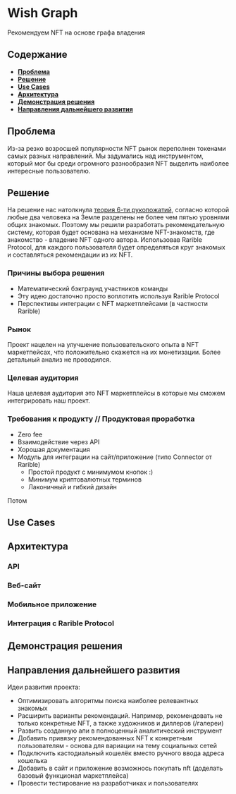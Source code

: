 Wish Graph
===
Рекомендуем NFT на основе графа владения

Содержание
---
+ [**Проблема**](#проблема)  
+ [**Решение**](#решение)
+ [**Use Cases**](#use-cases)  
+ [**Архитектура**](#архитектура)  
+ [**Демонстрация решения**](#демонстрация-решения)
+ [**Направления дальнейшего развития**](#направления-дальнейшего-развития)  

Проблема
---
Из-за резко возросшей популярности NFT рынок переполнен токенами самых разных направлений. Мы задумались над инструментом, который мог бы среди огромного разнообразия NFT выделить наиболее интересные пользователю.  

Решение
---

На решение нас натолкнула [теория 6-ти рукопожатий](https://ru.wikipedia.org/wiki/Теория_шести_рукопожатий), согласно которой любые два человека на Земле разделены не более чем пятью уровнями общих знакомых. Поэтому мы решили разработать рекомендательную систему, которая будет основана на механизме NFT-знакомств, где знакомство - владение NFT одного автора. Использовав Rarible Protocol, для каждого пользователя будет определяться круг знакомых и составляться рекомендации из их NFT.

### Причины выбора решения
+ Математический бэкграунд участников команды
+ Эту идею достаточно просто воплотить используя Rarible Protocol
+ Перспективы интеграции с NFT маркетплейсами (в частности Rarible) 

### Рынок
Проект нацелен на улучшение пользовательского опыта в NFT маркетпейсах, что положительно скажется на их монетизации. Более детальный анализ не проводился.

### Целевая аудитория
Наша целевая аудитория это NFT маркетплейсы в которые мы сможем интегрировать наш проект.

### Требования к продукту // Продуктовая проработка
+ Zero fee
+ Взаимодействие через API
+ Хорошая документация 
+ Модуль для интеграции на сайт/приложение (типо Connector от Rarible)
  + Простой продукт с минимумом кнопок :)
  + Минимум криптовалютных терминов 
  + Лаконичный и гибкий дизайн 

Потом 

Use Cases
---

Архитектура
---
### API

### Веб-сайт

### Мобильное приложение


### Интеграция с Rarible Protocol


Демонстрация решения
---

Направления дальнейшего развития
---
Идеи развития проекта:
+ Оптимизировать алгоритмы поиска наиболее релевантных знакомых
+ Расширить варианты рекомендаций. Например, рекомендовать не только конкретные NFT, а также художников и диллеров (/галереи) 
+ Развить созданную апи в полноценный аналитический инструмент
+ Добавить привязку рекомендованных NFT к конкретным пользователям - основа для вариации на тему социальных сетей
+ Подключить кастодиальный кошелёк вместо ручного ввода адреса кошелька
+ Добавить в сайт и приложение возможнось покупать nft (доделать базовый функционал маркетплейса)
+ Провести тестирование на разработчиках и пользователях 
